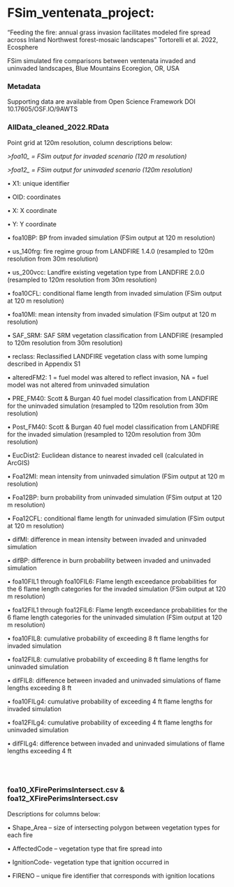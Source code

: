 # FSim_ventenata_project: 
“Feeding the fire: annual grass invasion facilitates modeled fire spread across Inland Northwest forest-mosaic landscapes” 
Tortorelli et al. 2022, Ecosphere

FSim simulated fire comparisons between ventenata invaded and uninvaded landscapes, Blue Mountains Ecoregion, OR, USA

### Metadata
Supporting data are available from Open Science Framework DOI 10.17605/OSF.IO/9AWTS 

### AllData_cleaned_2022.RData

Point grid at 120m resolution, column descriptions below:

*>foa10_ = FSim output for invaded scenario (120 m resolution)*

*>foa12_ = FSim output for uninvaded scenario (120m resolution)*

•	X1: unique identifier

•	OID: coordinates

•	X: X coordinate

•	Y: Y coordinate

•	foa10BP: BP from invaded simulation (FSim output at 120 m resolution)

•	us_140frg: fire regime group from LANDFIRE 1.4.0 (resampled to 120m resolution from 30m resolution)

•	us_200vcc: Landfire existing vegetation type from LANDFIRE 2.0.0 (resampled to 120m resolution from 30m resolution)

•	foa10CFL: conditional flame length from invaded simulation (FSim output at 120 m resolution)

•	foa10MI: mean intensity from invaded simulation  (FSim output at 120 m resolution)

•	SAF_SRM: SAF SRM vegetation classification from LANDFIRE (resampled to 120m resolution from 30m resolution)

•	reclass: Reclassified LANDFIRE vegetation class with some lumping described in Appendix S1

•	alteredFM2: 1 = fuel model was altered to reflect invasion, NA = fuel model was not altered from uninvaded simulation

•	PRE_FM40: Scott & Burgan 40 fuel model classification from LANDFIRE for the uninvaded simulation (resampled to 120m resolution from 30m resolution)

•	Post_FM40: Scott & Burgan 40 fuel model classification from LANDFIRE for the invaded simulation (resampled to 120m resolution from 30m resolution)

•	EucDist2: Euclidean distance to nearest invaded cell (calculated in ArcGIS)

•	Foa12MI: mean intensity from uninvaded simulation (FSim output at 120 m resolution)

•	Foa12BP: burn probability from uninvaded simulation (FSim output at 120 m resolution)

•	Foa12CFL: conditional flame length for uninvaded simulation (FSim output at 120 m resolution)

•	difMI: difference in mean intensity between invaded and uninvaded simulation

•	difBP: difference in burn probability between invaded and uninvaded simulation

•	foa10FIL1 through foa10FIL6: Flame length exceedance probabilities for the 6 flame length categories for the invaded simulation (FSim output at 120 m resolution)

•	foa12FIL1 through foa12FIL6: Flame length exceedance probabilities for the 6 flame length categories for the uninvaded simulation (FSim output at 120 m resolution)

•	foa10FIL8: cumulative probability of exceeding 8 ft flame lengths for invaded simulation

•	foa12FIL8: cumulative probability of exceeding 8 ft flame lengths for uninvaded simulation

•	difFIL8: difference between invaded and uninvaded simulations of flame lengths exceeding 8 ft

•	foa10FILg4: cumulative probability of exceeding 4 ft flame lengths for invaded simulation

•	foa12FILg4: cumulative probability of exceeding 4 ft flame lengths for uninvaded simulation

•	difFILg4: difference between invaded and uninvaded simulations of flame lengths exceeding 4 ft



<br>
<br>

### foa10_XFirePerimsIntersect.csv & foa12_XFirePerimsIntersect.csv

Descriptions for columns below:


•	Shape_Area – size of intersecting polygon between vegetation types for each fire

•	AffectedCode – vegetation type that fire spread into

•	IgnitionCode- vegetation type that ignition occurred in

•	FIRENO – unique fire identifier that corresponds with ignition locations 

